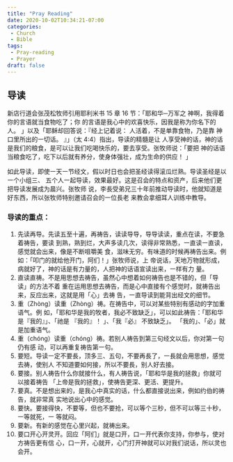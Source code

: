```yaml
---
title: "Pray Reading"
date: 2020-10-02T10:34:21-07:00
categories:
 - Church
 - Bible
tags:
 - Pray-reading
 - Prayer
draft: false
---
```


## 导读

新店行道会张茂松牧师引用耶利米书 15 章 16 节：「耶和华─万军之 神啊，我得着你的言语就当食物吃了；你
的言语是我心中的欢喜快乐，因我是称为你名下的人。 」以及「耶稣却回答说：『经上记着说：
人活着，不是单靠食物，乃是靠 神口里所出的㇐切话。 』」（太 4:4）指出，导读的精髓是让
人享受神的话，神的话是我们的粮食，是可以让我们吃喝快乐的，要去享受。张牧师说：「要把
神的话语当粮食吃了，吃下以后就有养分，使身体强壮，成为生命的供应！ 」

如此导读，即使㇐天㇐节经文，假以时日也会把圣经读得滚瓜烂熟。导读圣经是以㇐个小组三、
五个人㇐起导读，效果最好。这是召会的特点和资产，后来他们更把导读发展成为晨兴。张牧师
说，李⾧受弟兄三十年前推动导读时，他就知道是好东西，所以张牧师特别邀请召会的㇐位⾧老
来教会拿细耳人训练中教导。

### 导读的重点：
1. 先读再导。先读五至十遍，再祷告，读读导导，导导读读，重点在读，不要急着祷告，要读
到熟，熟到烂，大声多读几次，读得非常熟悉，㇐直读㇐直读，感觉就会出来，像是不断咀嚼美
食，滋味无穷。有味道的时候再祷告出来。例如：「叩门的就给他开门，阿们！」张牧师说，上
帝说话，天地万物就形成，病就好了，神的话是有力量的，人把神的话语宣读出来，㇐样有力
量。
2. 直读直祷。不是用思想去祷告，虽然心中想着如何祷告也是不错的，但「导读」的方法不着
重在运用思想去祷告，而是心中直接有个感觉时，就祷告出来，反应出来，这就是用「心」去祷
告，㇐直导读到能背出经文的细节。
3. 重（Zhòng）读重（Zhòng）祷。在祷告中，可以对某些特别有感动的字加重语气。例
如，「耶和华是我的牧者，我必不致缺乏」，可以如此祷告：「耶和华是『我的』」、「祂是
『我的』！ 」、「我『必』 不致缺乏」。
「我的」、「必」就是加重语气。
4. 重（chóng）读重（chóng）祷。若别人祷告到第三句经文以后，你对第㇐句仍有感
动，可以再重复祷告第㇐句。
5. 要短。导读㇐定不要⾧，顶多三、五句，不要再⾧了，㇐⾧就会用思想，感觉去祷，使别人
不知道要如何接，所以不要⾧，别人好去接。
6. 要接。别人祷告什么你就接什么，有人祷告说，「耶和华是我的拯救」你就可以接着祷告
「上帝是我的拯救」，使祷告更深、更活、更提升。
7. 要真。不是想出来的，是我心中真实的话，什么都直接说出来，例如约伯的祷告，就非常真
实地说出心中的感觉。
8. 要快。要接得快，不要等，但也不要抢，可以等个三秒，但不可以等三十秒，㇐等就死，㇐
等就闷。
9. 要新。有新的感觉在心里兴起，就祷出来。
10. 要口开心开灵开。回应「阿们」就是口开，口㇐开代表你支持，你参与，使对方祷告更有信
心，口㇐开，心就开，心门打开神就可以对我们说话，所以灵也会开。
